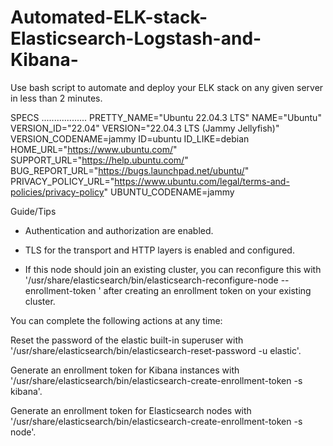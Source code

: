 # Automated-ELK-stack-Elasticsearch-Logstash-and-Kibana-
Use bash script to automate and deploy your ELK stack on any given server in less than 2 minutes.

SPECS .................. 
PRETTY_NAME="Ubuntu 22.04.3 LTS" 
NAME="Ubuntu" VERSION_ID="22.04" 
VERSION="22.04.3 LTS (Jammy Jellyfish)" VERSION_CODENAME=jammy ID=ubuntu ID_LIKE=debian HOME_URL="https://www.ubuntu.com/" SUPPORT_URL="https://help.ubuntu.com/" BUG_REPORT_URL="https://bugs.launchpad.net/ubuntu/" PRIVACY_POLICY_URL="https://www.ubuntu.com/legal/terms-and-policies/privacy-policy" UBUNTU_CODENAME=jammy

Guide/Tips
- Authentication and authorization are enabled.
- TLS for the transport and HTTP layers is enabled and configured.

- If this node should join an existing cluster, you can reconfigure this with
'/usr/share/elasticsearch/bin/elasticsearch-reconfigure-node --enrollment-token <token-here>'
after creating an enrollment token on your existing cluster.

You can complete the following actions at any time:

Reset the password of the elastic built-in superuser with
'/usr/share/elasticsearch/bin/elasticsearch-reset-password -u elastic'.

Generate an enrollment token for Kibana instances with
 '/usr/share/elasticsearch/bin/elasticsearch-create-enrollment-token -s kibana'.

Generate an enrollment token for Elasticsearch nodes with
'/usr/share/elasticsearch/bin/elasticsearch-create-enrollment-token -s node'.

